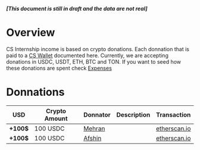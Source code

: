 _**[This document is still in draft and the data are not real]**_

# Overview
CS Internship income is based on crypto donations. Each donnation that is paid to a [CS Wallet](/finance/wallets.md) documented here.
Currently, we are accepting donations in USDC, USDT, ETH, BTC and TON.
If you want to seed how these donations are spent check [Expenses](/finance/expenses.md)

# Donnations
| USD   | Crypto Amount  | Donnator | Description | Transaction |
|--     |--              |--        |--           |--           |
| **+100$**  |100 USDC   | [Mehran](https://linkedin.com/in/mehrandvd) | | [etherscan.io](https://etherscan.io)|
| **+100$**  |100 USDC   | [Afshin](https://www.linkedin.com/in/afshinalizadehbehjati/) |  | [etherscan.io](https://etherscan.io)|
